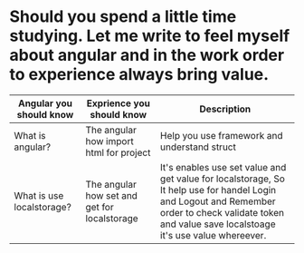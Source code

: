 
#  Should you spend a little time studying. Let me write to feel myself about angular and in the work order to experience always bring value. 
|  Angular you should know | Exprience you should know  | Description|
|--|--|--|
|  What is angular? | The angular how import html for project| Help you use framework and understand struct |
|  What is use localstorage? | The angular how set and get for localstorage   |It's enables use set value and get value for localstorage, So It help use for handel Login and Logout and Remember order to check validate token and value save localstoage it's use value whereever.|
